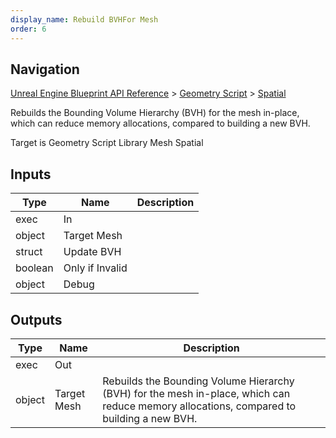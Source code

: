 ```yaml
---
display_name: Rebuild BVHFor Mesh
order: 6
---
```

## Navigation

[Unreal Engine Blueprint API Reference](https://dev.epicgames.com/documentation/en-us/unreal-engine/BlueprintAPI) > [Geometry Script](https://dev.epicgames.com/documentation/en-us/unreal-engine/BlueprintAPI/GeometryScript) > [Spatial](https://dev.epicgames.com/documentation/en-us/unreal-engine/BlueprintAPI/GeometryScript/Spatial)

Rebuilds the Bounding Volume Hierarchy (BVH) for the mesh in-place, which can reduce memory allocations, compared to building a new BVH.

Target is Geometry Script Library Mesh Spatial

## Inputs

| Type | Name | Description |
| --- | --- | --- |
| exec | In |  |
| object | Target Mesh |  |
| struct | Update BVH |  |
| boolean | Only if Invalid |  |
| object | Debug |  |

## Outputs

| Type | Name | Description |
| --- | --- | --- |
| exec | Out |  |
| object | Target Mesh | Rebuilds the Bounding Volume Hierarchy (BVH) for the mesh in-place, which can reduce memory allocations, compared to building a new BVH. |
